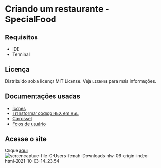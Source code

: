 # Criando um restaurante - SpecialFood
## Requisitos
- IDE
- Terminal

## Licença
Distribuido sob a licença MIT License. Veja `LICENSE` para mais informações.

## Documentações usadas
- [Ícones](https://icomoon.io/app/#/select)
- [Transformar código HEX em HSL](https://htmlcolors.com/hex-to-hsl)
- [Carrossel](https://swiperjs.com/)
- [Fotos de usuário](https://randomuser.me/photos)

## Acesse o site
Clique [aqui](https://fernandamakihirose.github.io/specialfood/)
![screencapture-file-C-Users-femah-Downloads-nlw-06-origin-index-html-2021-10-03-14_23_54](https://user-images.githubusercontent.com/72028645/135764789-6451515f-b357-460d-b586-141d4af8ed54.png)
